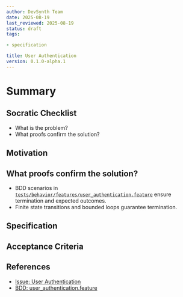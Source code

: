 ```yaml
---
author: DevSynth Team
date: 2025-08-19
last_reviewed: 2025-08-19
status: draft
tags:

- specification

title: User Authentication
version: 0.1.0-alpha.1
---
```


<!--
Required metadata fields:
- author: document author
- date: creation date
- last_reviewed: last review date
- status: draft | review | published
- tags: search keywords
- title: short descriptive name
- version: specification version
-->

# Summary

## Socratic Checklist
- What is the problem?
- What proofs confirm the solution?

## Motivation

## What proofs confirm the solution?
- BDD scenarios in [`tests/behavior/features/user_authentication.feature`](../../tests/behavior/features/user_authentication.feature) ensure termination and expected outcomes.
- Finite state transitions and bounded loops guarantee termination.


## Specification

## Acceptance Criteria

## References

- [Issue: User Authentication](../../issues/user-authentication.md)
- [BDD: user_authentication.feature](../../tests/behavior/features/user_authentication.feature)
